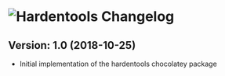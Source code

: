 # ![Hardentools Changelog](https://img.shields.io/badge/Hardentools-Package%20Changelog-blue.svg?style=for-the-badge)

## Version: 1.0 (2018-10-25)
- Initial implementation of the hardentools chocolatey package
